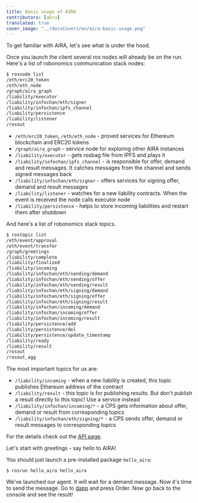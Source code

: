 ```yaml
---
title: Basic usage of AIRA
contributors: [akru]
translated: true
cover_image: "../docsCovers/en/aira-basic-usage.png"
---
```


To get familiar with AIRA, let's see what is under the hood.

Once you launch the client several ros nodes will already be on the run. Here's a list of robonomics communication stack nodes:

```bash
$ rosnode list
/eth/erc20_token
/eth/eth_node
/graph/aira_graph
/liability/executor
/liability/infochan/eth/signer
/liability/infochan/ipfs_channel
/liability/persistence
/liability/listener
/rosout
```

- `/eth/erc20_token`, `/eth/eth_node` - proved services for Ethereum blockchain and ERC20 tokens
- `/graph/aira_graph` - service node for exploring other AIRA instances
- `/liability/executor` - gets rosbag file from IPFS and plays it
- `/liability/infochan/ipfs_channel` - is responsible for offer, demand and result messages. It catches messages from the channel and sends signed messages back
- `/liability/infochan/eth/signer` - offers services for signing offer, demand and result messages
- `/liability/listener` - watches for a new liability contracts. When the event is received the node calls executor node
- `/liability/persistence` - helps to store incoming liabilities and restart them after shutdown

And here's a list of robonomics stack topics.

```bash
$ rostopic list
/eth/event/approval
/eth/event/transfer
/graph/greetings
/liability/complete
/liability/finalized
/liability/incoming
/liability/infochan/eth/sending/demand
/liability/infochan/eth/sending/offer
/liability/infochan/eth/sending/result
/liability/infochan/eth/signing/demand
/liability/infochan/eth/signing/offer
/liability/infochan/eth/signing/result
/liability/infochan/incoming/demand
/liability/infochan/incoming/offer
/liability/infochan/incoming/result
/liability/persistence/add
/liability/persistence/del
/liability/persistence/update_timestamp
/liability/ready
/liability/result
/rosout
/rosout_agg
```

The most important topics for us are:

- `/liability/incoming` - when a new liability is created, this topic publishes Ethereum address of the contract
- `/liability/result` - this topic is for publishing results. But don't publish a result directly to this topic! Use a service instead
- `/liability/infochan/incoming/*` - a CPS gets information about offer, demand or result from corresponding topics
- `/liability/infochan/eth/signing/*` - a CPS sends offer, demand or result messages to corresponding topics

For the details check out the [API page](/docs/robonomics-liability/).

Let's start with greetings - say hello to AIRA!

You should just launch a pre-installed package `hello_aira`:

```
$ rosrun hello_aira hello_aira
```

We've launched our agent. It will wait for a demand message. Now it's time to send the message. Go to [dapp](https://airalab.github.io/robonomics_tutorials/) and press Order.
Now go back to the console and see the result!